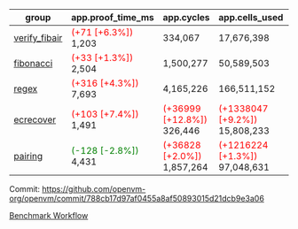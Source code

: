 | group | app.proof_time_ms | app.cycles | app.cells_used | leaf.proof_time_ms | leaf.cycles | leaf.cells_used |
| -- | -- | -- | -- | -- | -- | -- |
| [verify_fibair](https://github.com/openvm-org/openvm/blob/benchmark-results/benchmarks-pr/1691/verify_fibair-788cb17d97af0455a8af50893015d21dcb9e3a06.md) |<span style='color: red'>(+71 [+6.3%])</span> 1,203 |  334,067 |  17,676,398 |- | - | - |
| [fibonacci](https://github.com/openvm-org/openvm/blob/benchmark-results/benchmarks-pr/1691/fibonacci-788cb17d97af0455a8af50893015d21dcb9e3a06.md) |<span style='color: red'>(+33 [+1.3%])</span> 2,504 |  1,500,277 |  50,589,503 |- | - | - |
| [regex](https://github.com/openvm-org/openvm/blob/benchmark-results/benchmarks-pr/1691/regex-788cb17d97af0455a8af50893015d21dcb9e3a06.md) |<span style='color: red'>(+316 [+4.3%])</span> 7,693 |  4,165,226 |  166,511,152 |- | - | - |
| [ecrecover](https://github.com/openvm-org/openvm/blob/benchmark-results/benchmarks-pr/1691/ecrecover-788cb17d97af0455a8af50893015d21dcb9e3a06.md) |<span style='color: red'>(+103 [+7.4%])</span> 1,491 | <span style='color: red'>(+36999 [+12.8%])</span> 326,446 | <span style='color: red'>(+1338047 [+9.2%])</span> 15,808,233 |- | - | - |
| [pairing](https://github.com/openvm-org/openvm/blob/benchmark-results/benchmarks-pr/1691/pairing-788cb17d97af0455a8af50893015d21dcb9e3a06.md) |<span style='color: green'>(-128 [-2.8%])</span> 4,431 | <span style='color: red'>(+36828 [+2.0%])</span> 1,857,264 | <span style='color: red'>(+1216224 [+1.3%])</span> 97,048,631 |- | - | - |


Commit: https://github.com/openvm-org/openvm/commit/788cb17d97af0455a8af50893015d21dcb9e3a06

[Benchmark Workflow](https://github.com/openvm-org/openvm/actions/runs/15229660539)
